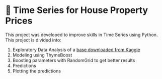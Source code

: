 # 🔑 Time Series for House Property Prices

This project was developed to improve skills in Time Series using Python. This project is divided into:

1. Exploratory Data Analysis of a [base downloaded from Kaggle](https://www.kaggle.com/datasets/htagholdings/property-sales)
2. Modeling using ThymeBoost
3. Boosting parameters with RandomGrid to get better results
4. Predictions
5. Plotting the predictions

